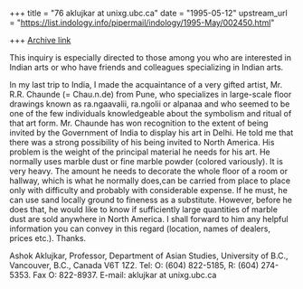 +++
title = "76 aklujkar at unixg.ubc.ca"
date = "1995-05-12"
upstream_url = "https://list.indology.info/pipermail/indology/1995-May/002450.html"

+++
[Archive link](https://list.indology.info/pipermail/indology/1995-May/002450.html)

This inquiry is especially directed to those among you who are interested
in Indian arts or who have friends and colleagues specializing  in Indian
arts.

In my last trip to India, I made the acquaintance of a very gifted artist,
Mr. R.R. Chaunde (= Chau.n.de) from Pune, who specializes in large-scale
floor drawings known as ra.ngaavalii, ra.ngolii or alpanaa and who seemed
to be one of the few individuals knowledgeable about the symbolism and
ritual of that art form. Mr. Chaunde has won recognition to the extent of
being invited by the Government of India to display his art in Delhi. He
told me that there was a strong possibility of his being invited to North
America. His problem is the weight of the principal material he needs for
his art. He normally uses marble dust or fine marble powder (colored
variously). It is very heavy. The amount he needs to decorate the whole
floor of a room or hallway, which is what he normally does,can be carried 
from place to place only with difficulty and probably with considerable
expense.  If he must, he can use sand locally ground to fineness as a
substitute.  However, before he does that, he would like to know if
sufficiently large quantities of marble dust are sold anywhere in North
America. I shall forward to him any helpful  information you can convey in
this regard (location, names of dealers, prices etc.). Thanks. 

Ashok Aklujkar, Professor, Department of Asian Studies, University of B.C.,
Vancouver, B.C., Canada V6T 1Z2. Tel: O: (604) 822-5185, R: (604) 274-5353.
 Fax O:
822-8937. E-mail: aklujkar at unixg.ubc.ca






